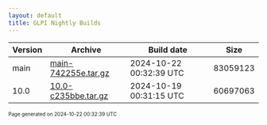 ```yaml
---
layout: default
title: GLPI Nightly Builds
---
```


Version|Archive|Build date|Size
---|---|---|---
main|[main-742255e.tar.gz](main-742255e.tar.gz)|2024-10-22 00:32:39 UTC|83059123
10.0|[10.0-c235bbe.tar.gz](10.0-c235bbe.tar.gz)|2024-10-19 00:31:15 UTC|60697063

<font size="1">Page generated on 2024-10-22 00:32:39 UTC</font>
